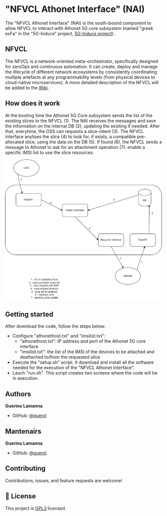 # "NFVCL Athonet Interface" (NAI)
The "NFVCL Athonet Interface" (NAI) is the south-bound component to allow NFVCL to interact with Athonet 5G core subsystem (named "greek exFa" in the "5G-Induce" project, [5G-Induce project](https://www.5g-induce.eu/)) .

## NFVCL
The NFVCL is a network-oriented meta-orchestrator, specifically designed for zeroOps and continuous automation. 
It can create, deploy and manage the lifecycle of different network ecosystems by consistently coordinating multiple 
artefacts at any programmability levels (from physical devices to cloud-native microservices).
A more detailed description of the NFVCL will be added to the [Wiki](https://nfvcl-ng.readthedocs.io/en/latest/index.html).

## How does it work
At the booting time the Athonet 5G Core subsystem sends the list of the existing slices to the NFVCL (1).
The NAI receives the messages and save the information on the internal DB (2), updating the existing if needed.
After that, everytime, the OSS can requests a slice-intent (3).
The NFVCL interface anylises the slice (4) to look for, if exists, a compatible pre-allocated slice, using the data on the DB (5).
If found (6), the NFVCL sends a message to Athonet to ask for an attachment operation (7): enable a specific IMSI list to use the slice resources.

![NFVCL-Athonet-interface.png](docs/NFVCL-Athonet-interface.png)

## Getting started
After download the code, follow the steps below:
- Configure "athonethost.txt" and "imsilist.txt":
  - "athonethost.txt": IP address and port of the Athonet 5G core interface
  - "imsilist.txt": the list of the IMSI of the devices to be attached and deattached to/from the requested slice
- Execute the "setup.sh" script. It download and install all the software needed for the execution of the "NFVCL Athonet Interface".
- Lauch "run.sh". This script creates two screens where the code will be in execution. 



## Authors
**Guerino Lamanna**

- GitHub: [@guerol](https://github.com/guerol)

## Mantenairs
**Guerino Lamanna**

- GitHub: [@guerol](https://github.com/guerol)

## Contributing

Contributions, issues, and feature requests are welcome!

## 📝 License

This project is [GPL3](./LICENSE) licensed.
